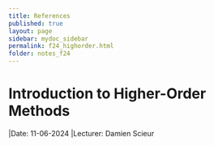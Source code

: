 ```yaml
---
title: References
published: true
layout: page
sidebar: mydoc_sidebar
permalink: f24_highorder.html
folder: notes_f24
---
```


# Introduction to Higher-Order Methods

|Date: 11-06-2024
|Lecturer: Damien Scieur
